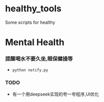 # healthy_tools
Some scripts for healthy
# Mental Health
### 提醒喝水不要久坐,眼保健操等
- `python notify.py`
### TODO
- 有一个用deepseek实现的夸一夸程序,UI优化
